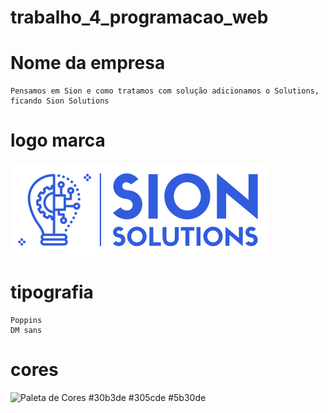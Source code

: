 # trabalho_4_programacao_web

# Nome da empresa
    Pensamos em Sion e como tratamos com solução adicionamos o Solutions, ficando Sion Solutions

# logo marca
![Sion Solutions](/assets/images/logo_marca_final.png "Logo marca")
# tipografia
    Poppins
    DM sans
# cores
![Paleta de Cores](https://coolors.co/30b3de-305cde-5b30de)
    #30b3de
    #305cde
    #5b30de

